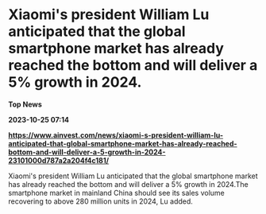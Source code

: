 # Xiaomi's president William Lu anticipated that the global smartphone market has already reached the bottom and will deliver a 5% growth in 2024.
**Top News**

**2023-10-25 07:14**

**https://www.ainvest.com/news/xiaomi-s-president-william-lu-anticipated-that-global-smartphone-market-has-already-reached-bottom-and-will-deliver-a-5-growth-in-2024-23101000d787a2a204f4c181/**

Xiaomi's president William Lu anticipated that the global smartphone market has already reached the bottom and will deliver a 5% growth in 2024.The smartphone market in mainland China should see its sales volume recovering to above 280 million units in 2024, Lu added.